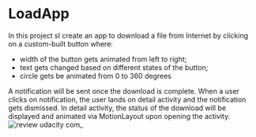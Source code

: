 # LoadApp

In this project sI create an app to download a file from Internet by clicking on a custom-built button where:
 - width of the button gets animated from left to right;
 - text gets changed based on different states of the button;
 - circle gets be animated from 0 to 360 degrees

A notification will be sent once the download is complete. When a user clicks on notification, the user lands on detail activity and the notification gets dismissed. In detail activity, the status of the download will be displayed and animated via MotionLayout upon opening the activity.
![review udacity com_](https://user-images.githubusercontent.com/41519636/188895020-50b026f7-29d9-4bb2-9efa-88951a540d11.png)
